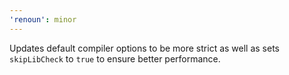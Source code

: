 ```yaml
---
'renoun': minor
---
```


Updates default compiler options to be more strict as well as sets `skipLibCheck` to `true` to ensure better performance.
